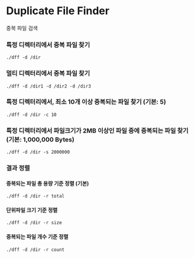 # Duplicate File Finder

중복 파일 검색

### 특정 디렉터리에서 중복 파일 찾기 

    ./dff -d /dir
    
### 멀티 디렉터리에서 중복 파일 찾기

    ./dff -d /dir1 -d /dir2 -d /dir3
    
### 특정 디렉터리에서, 최소 10개 이상 중복되는 파일 찾기 (기본: 5)

    ./dff -d /dir -c 10
    
### 특정 디렉터리에서 파일크기가 2MB 이상인 파일 중에 중복되는 파일 찾기 (기본: 1,000,000 Bytes)

    ./dff -d /dir -s 2000000 

### 결과 정렬

#### 중복되는 파일 총 용량 기준 정렬 (기본)

    ./dff -d /dir -r total

#### 단위파일 크기 기준 정렬
 
    ./dff -d /dir -r size
    
#### 중복되는 파일 개수 기준 정렬    
    
    ./dff -d /dir -r count
    